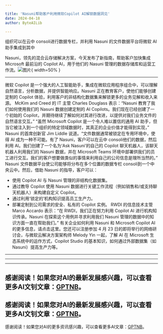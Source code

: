 ```yaml
---

title: 'Nasuni帮助客户利用微软Copilot AI解锁数据洞见'
date: 2024-04-18
author: ByteAILib

---
```


组织可以在云中 consoli进行数据专栏，并利用 Nasuni 的文件数据平台将微软 AI 助手集成到其中

Nasuni，领先的混合云存储解决方案，今天发布了新指南，帮助客户加快集成 Microsoft 最前沿的 Copilot AI，用于他们的 Nasuni 管理的数据存储库和运营工作流。![图片](https://ai-techpark.com/wp-content/uploads/2020/06/Buyer-Guide-500x281-1.jpg){ width=50% }

---

微软 Copilot 是一个强大的人工智能助手，集成在微软应用程序组合中，可以理解自然语言，分析数据，并提供智能响应。Nasuni 正在教育客户，使他们能够创建定制的 Copilot 体验，利用客户的非结构化数据集来解锁更多的业务见解和收入来源。
McKim and Creed 的 IT 主管 Charles Douglass 表示：“Nasuni 教育了我们如何使用我们的 Nasuni 数据创建定制的 AI Copilots。我们现在已经创建了一个初始的 Copilot，并期待继续了解如何对其进行改进，以提供对我们业务文件的自然语言交互。”
“虽然 Microsoft Copilot 是一个令人难以置信的通用 AI 助手，但当它被注入到一个组织的特定领域数据时，其真正的企业价值才能得到实现，” Nasuni 的首席创新官 Jim Liddle 说道。“文件数据通常被锁定在专用环境中，使得 AI 成为一种不可能。有了 Nasuni，客户可以在云中 consoli他们的数据，然后利用 AI。我们创建了一个名为‘Ask Nasuni’的自己的 Copilot 聊天机器人，该聊天机器人利用我们的 Nasuni 数据，并在 Microsoft Teams 环境中部署供我们的员工进行交互。我们的客户想要做类似的事情来利用自己的公司信息是理所当然的。”
Nasuni 文件数据平台使公司能够将分布在多个位置的数据专栏 consoli到一个中央云中。然后，借助 Nasuni 的指导，客户可以：

- 使用 Copilot AI 与 Nasuni 管理的非结构化数据集。
- 通过教导 Copilot 使用 Nasuni 数据进行关键工作流程（例如销售和/或支持聊天机器人）来构建自定义 Copilot。
- 通过利用‘锁定的’机构知识提高员工生产力。
- 部署定制到公司需求的安全、私有的 Copilot 实例。
RWDI 的信息技术主管 Marco Accardo 表示：“在 RWDI，我们正在努力利用 Copilot AI 进行机构知识传承。Nasuni 在探索这个用例并寻求利用我们 Nasuni 管理的数据中的知识方面一直在帮助我们。”
有关企业如何利用 Nasuni 和 Microsoft Copilot AI 的更多信息，请点击这里。您还可以注册参加 4 月 23 日的即将举行的网络研讨会，与微软云解决方案架构师 Melody Yin 一起，了解 AI 在 Microsoft 生态系统中的运作方式，Copilot Studio 的基本知识，如何通过外部数据集（如 Nasuni）提高生产力等。

---
---

---
感谢阅读！如果您对AI的最新发展感兴趣，可以查看更多AI文钊文章：[GPTNB](https://gptnb.com)。
---
感谢阅读！如果您对AI的最新发展感兴趣，可以查看更多AI文钊文章：[GPTNB](https://gptnb.com)。
---
感谢阅读！如果您对AI的更多资讯感兴趣，可以查看更多AI文章：[GPTNB](https://gptnb.com)。